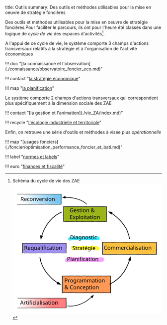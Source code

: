 title: Outils
summary: Des outils et méthodes utilisables pour la mise en oeuvre de stratégie foncières

Des outils et méthodes utilisables pour la mise en oeuvre de stratégie foncières.Pour faciliter le parcours, ils ont pour l'heure été classés dans une logique de _cycle de vie_ des espaces d'activités[^cycle].

A l'appui de ce cycle de vie, le système comporte 3 champs d'actions transversaux relatifs à la stratégie et à l'organisation de l'activité économiques

<div markdown="1" class="three cols">
!!! doc "[la connaissance et l'observation](./connaissance/observatoire_foncier_eco.md)"

!!! contact "[la stratégie économique](./strategie/index.md)"

!!! map "[la planification](./planification/SCoT.md)"    

</div>

Le système comporte 2 champs d'actions transversaux qui correspondent plus spécifiquement à la dimension sociale des ZAE

<div markdown="1" class="two cols">
!!! contact "[la gestion et l'animation](./vie_ZA/index.md)"

!!! recycle "[l'écologie industrielle et territoriale](./EIT/installer_demarche_eit.md)"

</div>

Enfin, on retrouve une série d'outils et méthodes à visée plus _opérationnelle_

<div markdown="1" class="three cols">
!!! map "[usages fonciers](./foncier/optimisation_performance_foncier_et_bati.md)"

!!! label "[normes et labels](./labels/)"

!!! euro "[finances et fiscalité](./finances/)"
</div>

[^cycle]: Schéma du cycle de vie des ZAE<br/>![cycle de vie des ZAE](../references/etudes/etude_optimisation_foncier_activite/schema_cycle_foncier.svg)

